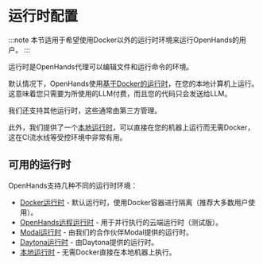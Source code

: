 # 运行时配置

:::note
本节适用于希望使用Docker以外的运行时环境来运行OpenHands的用户。
:::

运行时是OpenHands代理可以编辑文件和运行命令的环境。

默认情况下，OpenHands使用[基于Docker的运行时](./runtimes/docker)，在您的本地计算机上运行。
这意味着您只需要为所使用的LLM付费，而且您的代码只会发送给LLM。

我们还支持其他运行时，这些通常由第三方管理。

此外，我们提供了一个[本地运行时](./runtimes/local)，可以直接在您的机器上运行而无需Docker，
这在CI流水线等受控环境中非常有用。

## 可用的运行时

OpenHands支持几种不同的运行时环境：

- [Docker运行时](./runtimes/docker.md) - 默认运行时，使用Docker容器进行隔离（推荐大多数用户使用）。
- [OpenHands远程运行时](./runtimes/remote.md) - 用于并行执行的云端运行时（测试版）。
- [Modal运行时](./runtimes/modal.md) - 由我们的合作伙伴Modal提供的运行时。
- [Daytona运行时](./runtimes/daytona.md) - 由Daytona提供的运行时。
- [本地运行时](./runtimes/local.md) - 无需Docker直接在本地机器上执行。
